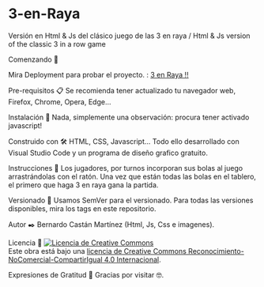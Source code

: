 # 3-en-Raya
Versión en Html &amp; Js del clásico juego de las 3 en raya / Html &amp; Js version of the classic 3 in a row game

Comenzando 🚀

Mira Deployment para probar el proyecto. : <a href="https://declaraval.github.io/3-en-Raya/" target="blank"> 3 en Raya !!</a>

Pre-requisitos 📋
Se recomienda tener actualizado tu navegador web, Firefox, Chrome, Opera, Edge...

Instalación 🔧
Nada, simplemente una observación: procura tener activado javascript!

Construido con 🛠️
HTML, CSS, Javascript... Todo ello desarrollado con Visual Studio Code y un programa de diseño grafico gratuito.

Instrucciones 📖
Los jugadores, por turnos incorporan sus bolas al juego arrastrándolas con el ratón. 
Una vez que están todas las bolas en el tablero, el primero que haga 3 en raya gana la partida.

Versionado 📌
Usamos SemVer para el versionado. Para todas las versiones disponibles, mira los tags en este repositorio.

Autor ✒️
Bernardo Castán Martínez (Html, Js, Css e imagenes).

Licencia 📄 <a rel="license" href="http://creativecommons.org/licenses/by-nc-sa/4.0/"><img alt="Licencia de Creative Commons" style="border-width:0" src="https://i.creativecommons.org/l/by-nc-sa/4.0/88x31.png" /></a><br />Este obra está bajo una <a rel="license" href="http://creativecommons.org/licenses/by-nc-sa/4.0/">licencia de Creative Commons Reconocimiento-NoComercial-CompartirIgual 4.0 Internacional</a>.

Expresiones de Gratitud 🎁
Gracias por visitar 🤓.
